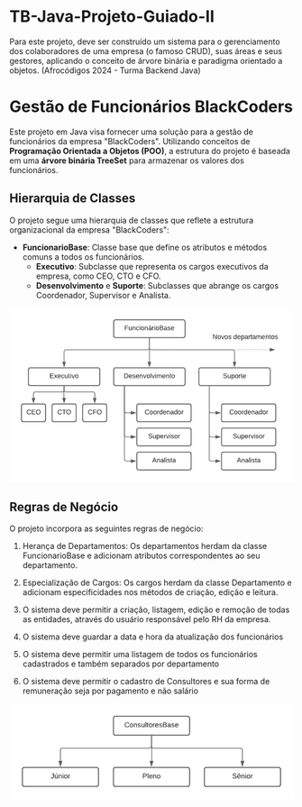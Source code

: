 # TB-Java-Projeto-Guiado-II
Para este projeto, deve ser construído um sistema para o gerenciamento dos colaboradores de uma empresa (o famoso CRUD), suas áreas e seus gestores, aplicando o conceito de árvore binária e paradigma orientado a objetos. (Afrocódigos 2024 - Turma Backend Java)

# Gestão de Funcionários BlackCoders
Este projeto em Java visa fornecer uma solução para a gestão de funcionários da empresa "BlackCoders". Utilizando conceitos de **Programação Orientada a Objetos (POO)**, a estrutura do projeto é baseada em uma **árvore binária TreeSet** para armazenar os valores dos funcionários.

## Hierarquia de Classes
O projeto segue uma hierarquia de classes que reflete a estrutura organizacional da empresa "BlackCoders":

- **FuncionarioBase**: Classe base que define os atributos e métodos comuns a todos os funcionários.
  - **Executivo**: Subclasse que representa os cargos executivos da empresa, como CEO, CTO e CFO.
  - **Desenvolvimento** e **Suporte**: Subclasses que abrange os cargos Coordenador, Supervisor e Analista.

<img src="/ProjetoGuiado-II.png">

## Regras de Negócio
O projeto incorpora as seguintes regras de negócio:

1. Herança de Departamentos: Os departamentos herdam da classe FuncionarioBase e adicionam atributos correspondentes ao seu departamento.

2. Especialização de Cargos: Os cargos herdam da classe Departamento e adicionam especificidades nos métodos de criação, edição e leitura.

3. O sistema deve permitir a criação, listagem, edição e remoção de todas as entidades, através do usuário responsável pelo RH da empresa.

4. O sistema deve guardar a data e hora da atualização dos funcionários

5. O sistema deve permitir uma listagem de todos os funcionários cadastrados e também separados por departamento

6. O sistema deve permitir o cadastro de Consultores e sua forma de remuneração seja por pagamento e não salário

<img src="/ProjetoGuiado2-II.png">

